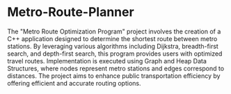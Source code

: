 # Metro-Route-Planner
The "Metro Route Optimization Program" project involves the creation of a C++ application designed to determine the shortest route between metro stations. By leveraging various algorithms including Dijkstra, breadth-first search, and depth-first search, this program provides users with optimized travel routes. Implementation is executed using Graph and Heap Data Structures, where nodes represent metro stations and edges correspond to distances. The project aims to enhance public transportation efficiency by offering efficient and accurate routing options.
